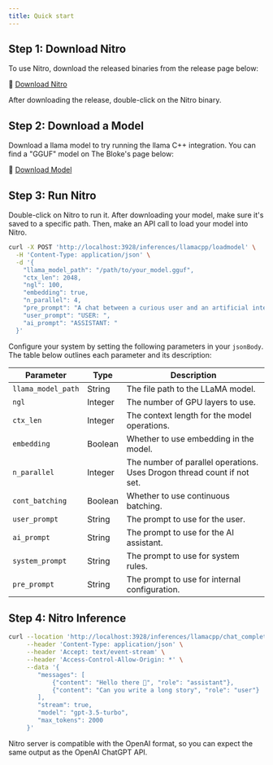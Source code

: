 ```yaml
---
title: Quick start
---
```


## Step 1: Download Nitro

To use Nitro, download the released binaries from the release page below:

🔗 [Download Nitro](https://github.com/janhq/nitro/releases)

After downloading the release, double-click on the Nitro binary.

## Step 2: Download a Model

Download a llama model to try running the llama C++ integration. You can find a "GGUF" model on The Bloke's page below:

🔗 [Download Model](https://huggingface.co/TheBloke)

## Step 3: Run Nitro

Double-click on Nitro to run it. After downloading your model, make sure it's saved to a specific path. Then, make an API call to load your model into Nitro.

```zsh
curl -X POST 'http://localhost:3928/inferences/llamacpp/loadmodel' \
  -H 'Content-Type: application/json' \
  -d '{
    "llama_model_path": "/path/to/your_model.gguf",
    "ctx_len": 2048,
    "ngl": 100,
    "embedding": true,
    "n_parallel": 4,
    "pre_prompt": "A chat between a curious user and an artificial intelligence",
    "user_prompt": "USER: ",
    "ai_prompt": "ASSISTANT: "
  }'
```

Configure your system by setting the following parameters in your `jsonBody`. The table below outlines each parameter and its description:

| Parameter        | Type    | Description                                                  |
|------------------|---------|--------------------------------------------------------------|
| `llama_model_path` | String  | The file path to the LLaMA model.                            |
| `ngl`              | Integer | The number of GPU layers to use.                             |
| `ctx_len`          | Integer | The context length for the model operations.                 |
| `embedding`        | Boolean | Whether to use embedding in the model.                       |
| `n_parallel`       | Integer | The number of parallel operations. Uses Drogon thread count if not set. |
| `cont_batching`    | Boolean | Whether to use continuous batching.                          |
| `user_prompt`      | String  | The prompt to use for the user.                              |
| `ai_prompt`        | String  | The prompt to use for the AI assistant.                      |
| `system_prompt`    | String  | The prompt to use for system rules.                          |
| `pre_prompt`    | String  | The prompt to use for internal configuration.                          |

## Step 4: Nitro Inference

```zsh
curl --location 'http://localhost:3928/inferences/llamacpp/chat_completion' \
     --header 'Content-Type: application/json' \
     --header 'Accept: text/event-stream' \
     --header 'Access-Control-Allow-Origin: *' \
     --data '{
        "messages": [
            {"content": "Hello there 👋", "role": "assistant"},
            {"content": "Can you write a long story", "role": "user"}
        ],
        "stream": true,
        "model": "gpt-3.5-turbo",
        "max_tokens": 2000
     }'
```

Nitro server is compatible with the OpenAI format, so you can expect the same output as the OpenAI ChatGPT API.